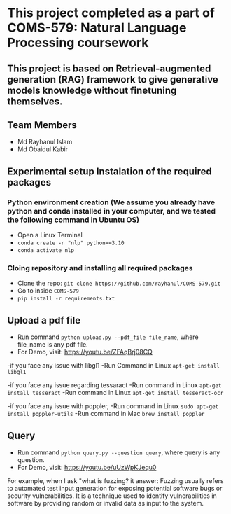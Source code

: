 # This project completed as a part of COMS-579: Natural Language Processing coursework

## This project is based on Retrieval-augmented generation (RAG) framework to give generative models knowledge without finetuning themselves.
## Team Members
- Md Rayhanul Islam
- Md Obaidul Kabir



## Experimental setup Instalation of the required packages
### Python environment creation (We assume you already have python and conda installed in your computer, and we tested the following command in Ubuntu OS) 
- Open a Linux Terminal
- `conda create -n "nlp" python==3.10`
- `conda activate nlp`

### Cloing repository and installing all required packages
- Clone the repo: `git clone https://github.com/rayhanul/COMS-579.git`
- Go to inside `COMS-579`
- `pip install -r requirements.txt`


## Upload a pdf file

- Run command `python upload.py --pdf_file file_name`, where file_name is any pdf file. 
- For Demo, visit: https://youtu.be/ZFAqBrj08CQ 

-if you face any issue with libgl1
    -Run Command in Linux `apt-get install libgl1`

-if you face any issue regarding tessaract
    -Run command in Linux `apt-get install tesseract`
    -Run command in Linux `apt-get install tesseract-ocr`

-if you face any issue with poppler,
    -Run command in Linux `sudo apt-get install poppler-utils`
    -Run command in Mac `brew install poppler`

## Query 

- Run command `python query.py --question query`, where query is any question. 
- For Demo, visit: https://youtu.be/uUzWpKJequ0 

For example, when I ask "what is fuzzing? it answer: Fuzzing usually refers to automated test input generation for exposing potential software bugs or security vulnerabilities. It is a technique used to identify vulnerabilities in software by providing random or invalid data as input to the system. 